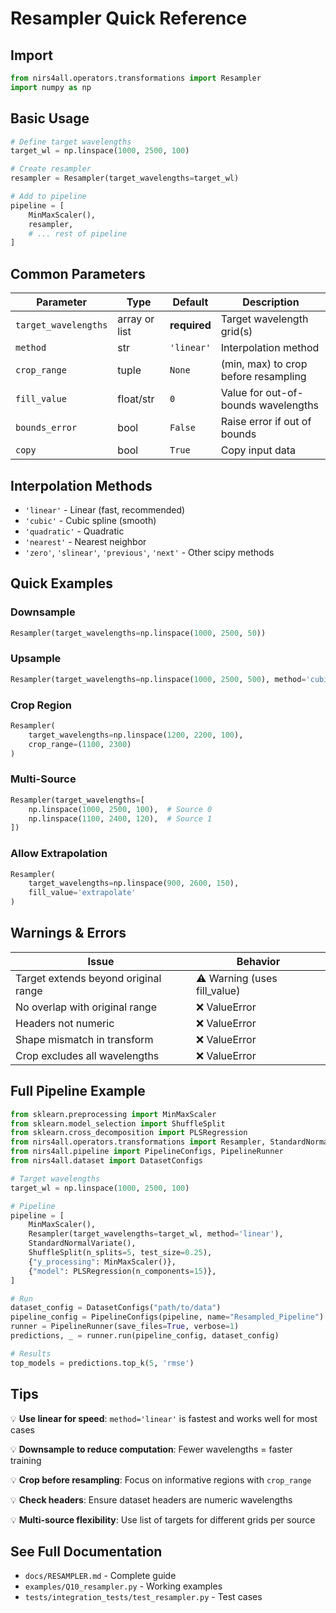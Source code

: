 # Resampler Quick Reference

## Import
```python
from nirs4all.operators.transformations import Resampler
import numpy as np
```

## Basic Usage
```python
# Define target wavelengths
target_wl = np.linspace(1000, 2500, 100)

# Create resampler
resampler = Resampler(target_wavelengths=target_wl)

# Add to pipeline
pipeline = [
    MinMaxScaler(),
    resampler,
    # ... rest of pipeline
]
```

## Common Parameters

| Parameter | Type | Default | Description |
|-----------|------|---------|-------------|
| `target_wavelengths` | array or list | **required** | Target wavelength grid(s) |
| `method` | str | `'linear'` | Interpolation method |
| `crop_range` | tuple | `None` | (min, max) to crop before resampling |
| `fill_value` | float/str | `0` | Value for out-of-bounds wavelengths |
| `bounds_error` | bool | `False` | Raise error if out of bounds |
| `copy` | bool | `True` | Copy input data |

## Interpolation Methods

- `'linear'` - Linear (fast, recommended)
- `'cubic'` - Cubic spline (smooth)
- `'quadratic'` - Quadratic
- `'nearest'` - Nearest neighbor
- `'zero'`, `'slinear'`, `'previous'`, `'next'` - Other scipy methods

## Quick Examples

### Downsample
```python
Resampler(target_wavelengths=np.linspace(1000, 2500, 50))
```

### Upsample
```python
Resampler(target_wavelengths=np.linspace(1000, 2500, 500), method='cubic')
```

### Crop Region
```python
Resampler(
    target_wavelengths=np.linspace(1200, 2200, 100),
    crop_range=(1100, 2300)
)
```

### Multi-Source
```python
Resampler(target_wavelengths=[
    np.linspace(1000, 2500, 100),  # Source 0
    np.linspace(1100, 2400, 120),  # Source 1
])
```

### Allow Extrapolation
```python
Resampler(
    target_wavelengths=np.linspace(900, 2600, 150),
    fill_value='extrapolate'
)
```

## Warnings & Errors

| Issue | Behavior |
|-------|----------|
| Target extends beyond original range | ⚠️ Warning (uses fill_value) |
| No overlap with original range | ❌ ValueError |
| Headers not numeric | ❌ ValueError |
| Shape mismatch in transform | ❌ ValueError |
| Crop excludes all wavelengths | ❌ ValueError |

## Full Pipeline Example
```python
from sklearn.preprocessing import MinMaxScaler
from sklearn.model_selection import ShuffleSplit
from sklearn.cross_decomposition import PLSRegression
from nirs4all.operators.transformations import Resampler, StandardNormalVariate
from nirs4all.pipeline import PipelineConfigs, PipelineRunner
from nirs4all.dataset import DatasetConfigs

# Target wavelengths
target_wl = np.linspace(1000, 2500, 100)

# Pipeline
pipeline = [
    MinMaxScaler(),
    Resampler(target_wavelengths=target_wl, method='linear'),
    StandardNormalVariate(),
    ShuffleSplit(n_splits=5, test_size=0.25),
    {"y_processing": MinMaxScaler()},
    {"model": PLSRegression(n_components=15)},
]

# Run
dataset_config = DatasetConfigs("path/to/data")
pipeline_config = PipelineConfigs(pipeline, name="Resampled_Pipeline")
runner = PipelineRunner(save_files=True, verbose=1)
predictions, _ = runner.run(pipeline_config, dataset_config)

# Results
top_models = predictions.top_k(5, 'rmse')
```

## Tips

💡 **Use linear for speed**: `method='linear'` is fastest and works well for most cases

💡 **Downsample to reduce computation**: Fewer wavelengths = faster training

💡 **Crop before resampling**: Focus on informative regions with `crop_range`

💡 **Check headers**: Ensure dataset headers are numeric wavelengths

💡 **Multi-source flexibility**: Use list of targets for different grids per source

## See Full Documentation
- `docs/RESAMPLER.md` - Complete guide
- `examples/Q10_resampler.py` - Working examples
- `tests/integration_tests/test_resampler.py` - Test cases
